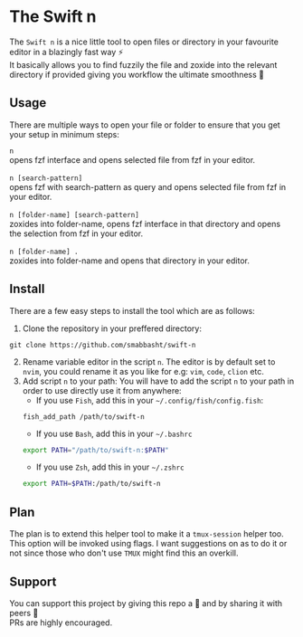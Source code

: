 # The Swift n

The `Swift n` is a nice little tool to open files or directory in your favourite editor in a blazingly fast way :zap: <br>
It basically allows you to find fuzzily the file and zoxide into the relevant directory if provided giving you workflow
the ultimate smoothness :ocean:

## Usage

There are multiple ways to open your file or folder to ensure that you get your setup in minimum steps:

`n                               ` <br> opens fzf interface and opens selected file from fzf in your editor. <br> <br>
`n [search-pattern]              ` <br> opens fzf with search-pattern as query and opens selected file from fzf in your editor. <br> <br>
`n [folder-name] [search-pattern]` <br> zoxides into folder-name, opens fzf interface in that directory and opens the selection from fzf in your editor. <br> <br>
`n [folder-name] .               ` <br> zoxides into folder-name and opens that directory in your editor.

## Install

There are a few easy steps to install the tool which are as follows: <br>

1.  Clone the repository in your preffered directory:

<!---->

    git clone https://github.com/smabbasht/swift-n

2.  Rename variable editor in the script `n`. The editor is by default set to
    `nvim`, you could rename it as you like for e.g: `vim`, `code`, `clion` etc.
3.  Add script `n` to your path:
    You will have to add the script `n` to your path in order to use directly use
    it from anywhere:
    *   If you use `Fish`, add this in your `~/.config/fish/config.fish`:
    ```fish
    fish_add_path /path/to/swift-n
    ```
    *   If you use `Bash`, add this in your `~/.bashrc`
    ```bash
    export PATH="/path/to/swift-n:$PATH"
    ```
    *   If you use `Zsh`, add this in your `~/.zshrc`
    ```zsh
    export PATH=$PATH:/path/to/swift-n
    ```

## Plan

The plan is to extend this helper tool to make it a `tmux-session` helper
too. This option will be invoked using flags. I want suggestions on as to do it
or not since those who don't use `TMUX` might find this an overkill.

## Support

You can support this project by giving this repo a :star2: and by sharing it
with peers :two_men_holding_hands: <br> PRs are highly encouraged.
